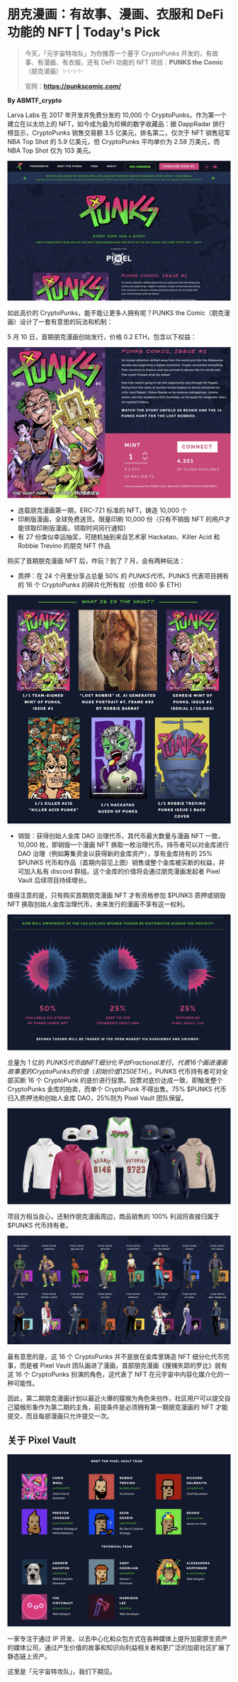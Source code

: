 # 朋克漫画：有故事、漫画、衣服和 DeFi 功能的 NFT | Today's Pick

> 今天，「元宇宙特攻队」为你推荐一个基于 CryptoPunks 开发的，有故事、有漫画、有衣服，还有 DeFi 功能的 NFT 项目：**PUNKS the Comic**（朋克漫画）✨✨✨✨
>
> 官网：**https://punkscomic.com/**

**By ABMTF_crypto**

Larva Labs 在 2017 年开发并免费分发的 10,000 个 CryptoPunks，作为第一个建立在以太坊上的 NFT，如今成为最为珍稀的数字收藏品：据 DappRadar 排行榜显示，CryptoPunks 销售交易额 3.5 亿美元，排名第二，仅次于 NFT 销售冠军 NBA Top Shot 的 5.9 亿美元，但 CryptoPunks 平均单价为 2.58 万美元，而 NBA Top Shot 仅为 103 美元。

![](./cover.jpg)

如此高价的 CryptoPunks，能不能让更多人拥有呢？PUNKS the Comic（朋克漫画）设计了一套有意思的玩法和机制：

5 月 10 日，首期朋克漫画创始发行，价格 0.2 ETH，包含以下权益：

![](./comic.jpg)

- 连载朋克漫画第一期，ERC-721 标准的 NFT，铸造 10,000 个
- 印刷版漫画，全球免费送货。限量印刷 10,000 份（只有不销毁 NFT 的用户才能领取印刷版漫画，领取时间另行通知）
- 有 27 份类似幸运抽奖，可随机抽到来自艺术家 Hackatao、Killer Acid 和 Robbie Trevino 的朋克 NFT 作品

购买了首期朋克漫画 NFT 后，咋玩？到了 7 月，会有两种玩法：

- 质押：在 24 个月里分享占总量 50% 的 $PUNKS 代币。$PUNKS 代表项目拥有的 16 个 CryptoPunks 的碎片化所有权（价值 600 多 ETH）

![](./vault.jpg)

- 销毁：获得创始人金库 DAO 治理代币，其代币最大数量与漫画 NFT 一致，10,000 枚，即销毁一个漫画 NFT 换取一枚治理代币。持币者可以对金库进行 DAO 治理（例如筹集资金以获得新的金库资产），享有金库持有的 25% $PUNKS 代币和作品（首期内容见上图）销售或整个金库被买断的权益，并可加入私有 discord 群组。这个金库的价值将会通过朋克漫画发起者 Pixel Vault 后续项目持续增长。

值得注意的是，只有购买首期朋克漫画 NFT 才有资格参加 $PUNKS 质押或销毁 NFT 换取创始人金库治理代币，未来发行的漫画不享有这一权利。

![](./token.jpg)

总量为 1 亿的 $PUNKS 代币由 NFT 细分化平台 Fractional 发行，代表 16 个画进漫画故事里的 CryptoPunks 的价值（初始价值 1250 ETH）。$PUNKS 代币持有者可对全部买断 16 个 CryptoPunk 的底价进行投票。投票对底价达成一致，即触发整个 CryptoPunks 金库的拍卖，而单个 CryptoPunk 不得出售。75% $PUNKS 代币归入质押池和创始人金库 DAO，25%则为 Pixel Vault 团队保留。

![](./swag.jpg)

项目方相当良心，还制作朋克漫画周边，商品销售的 100% 利润将直接归属于 $PUNKS 代币持有者。

![](./cryptopunks.jpg)

最有意思的是，这 16 个 CryptoPunks 并不是放在金库里铸造 NFT 细分化代币完事，而是被 Pixel Vault 团队画进了漫画，首部朋克漫画《搜捕失踪的罗比》就有这 16 个 CryptoPunks 扮演的角色，这代表了 NFT 在元宇宙中内容化媒介化的一种可能性。

因此，第二期朋克漫画计划以最近火爆的猿猴为角色来创作，社区用户可以提交自己猿猴形象作为第二期的主角，前提条件是必须拥有第一期朋克漫画的 NFT 才能提交，而且每部漫画只允许提交一次。

## 关于 Pixel Vault

![](./team.jpg)

一家专注于通过 IP 开发、以去中心化和众包方式在各种媒体上提升加密原生资产的媒体公司，通过产生价值的故事和知识向利益相关者和更广泛的加密社区扩展了静态链上资产。

这里是「元宇宙特攻队」，我们下期见。
